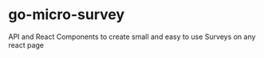 # go-micro-survey
API and React Components to create small and easy to use Surveys on any react page
